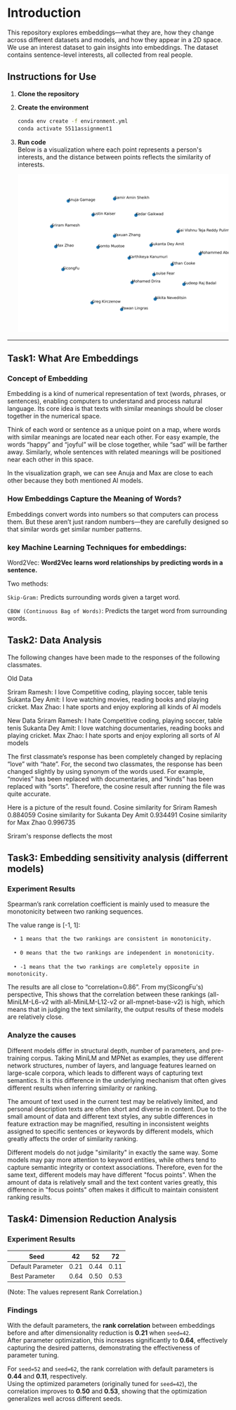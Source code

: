 # Introduction
This repository explores embeddings—what they are, how they change across different datasets and models, and how they appear in a 2D space. We use an interest dataset to gain insights into embeddings. The dataset contains sentence-level interests, all collected from real people.

## Instructions for Use

1. **Clone the repository**
2. **Create the environment**
   ```bash
   conda env create -f environment.yml
   conda activate 5511assignment1
   ```
3. **Run code**  
   Below is a visualization where each point represents a person's interests, and the distance between points reflects the similarity of interests.
   
   ![visualization](visualization.png)

---

## Task1: What Are Embeddings
### Concept of Embedding
Embedding is a kind of numerical representation of text (words, phrases, or sentences), enabling computers to understand and process natural language.
Its core idea is that texts with similar meanings should be closer together in the numerical space.

Think of each word or sentence as a unique point on a map, where words with similar meanings are located near each other.
For easy example, the words “happy” and “joyful” will be close together, while “sad” will be farther away. Similarly, 
whole sentences with related meanings will be positioned near each other in this space.

In the visualization graph, we can see Anuja and Max are close to each other because they both mentioned AI models.
### How Embeddings Capture the Meaning of Words?
Embeddings convert words into numbers so that computers can process them. 
But these aren’t just random numbers—they are carefully designed so that similar words get similar number patterns.

### key Machine Learning Techniques for embeddings:
Word2Vec:  **Word2Vec learns word relationships by predicting words in a sentence.**

 Two methods:

`Skip-Gram:` Predicts surrounding words given a target word.

`CBOW (Continuous Bag of Words)`: Predicts the target word from surrounding words.


## Task2: Data Analysis 

The following changes have been made to the responses of the following classmates.

Old Data

Sriram Ramesh: I love Competitive coding, playing soccer, table tenis
Sukanta Dey Amit: I love watching movies, reading books and playing cricket.
Max Zhao: I hate sports and enjoy exploring all kinds of AI models

New Data
Sriram Ramesh: I hate Competitive coding, playing soccer, table tenis
Sukanta Dey Amit: I love watching documentaries, reading books and playing cricket.
Max Zhao: I hate sports and enjoy exploring all sorts of AI models

The first classmate’s response has been completely changed by replacing “love” with “hate”. For, the second two classmates, the response has been changed slightly by using synonym of the words used. For example, “movies” has been replaced with documentaries, and “kinds” has been replaced with “sorts”. Therefore, the cosine result after running the file was quite accurate.

Here is a picture of the result found.
Cosine similarity for Sriram Ramesh 0.884059
Cosine similarity for Sukanta Dey Amit 0.934491
Cosine similarity for Max Zhao 0.996735

Sriram's response deflects the most
## Task3: Embedding sensitivity analysis (differrent models)

### Experiment Results

   Spearman’s rank correlation coefficient is mainly used to measure the monotonicity between two ranking sequences.

   The value range is [-1, 1]:
      
      • 1 means that the two rankings are consistent in monotonicity.

      • 0 means that the two rankings are independent in monotonicity.

      • -1 means that the two rankings are completely opposite in monotonicity.

   The results are all close to “correlation=0.86”. From my(SicongFu's) perspective, This shows that the correlation between these rankings (all-MiniLM-L6-v2 with all-MiniLM-L12-v2 or all-mpnet-base-v2) is high, which means that in judging the text similarity, the output results of these models are relatively close.

### Analyze the causes 

   Different models differ in structural depth, number of parameters, and pre-training corpus. Taking MiniLM and MPNet as examples, they use different network structures, number of layers, and language features learned on large-scale corpora, which leads to different ways of capturing text semantics. It is this difference in the underlying mechanism that often gives different results when inferring similarity or ranking.

   The amount of text used in the current test may be relatively limited, and personal description texts are often short and diverse in content. Due to the small amount of data and different text styles, any subtle differences in feature extraction may be magnified, resulting in inconsistent weights assigned to specific sentences or keywords by different models, which greatly affects the order of similarity ranking.

   Different models do not judge "similarity" in exactly the same way. Some models may pay more attention to keyword entities, while others tend to capture semantic integrity or context associations. Therefore, even for the same text, different models may have different "focus points". When the amount of data is relatively small and the text content varies greatly, this difference in "focus points" often makes it difficult to maintain consistent ranking results.
   
## Task4: Dimension Reduction Analysis

### Experiment Results

| Seed  | 42   | 52   | 72   |
|-------|------|------|------|
| Default Parameter | 0.21 | 0.44 | 0.11 |
| Best Parameter    | 0.64 | 0.50 | 0.53 |

(Note: The values represent Rank Correlation.)

### Findings
With the default parameters, the **rank correlation** between embeddings before and after dimensionality reduction is **0.21** when `seed=42`.  
After parameter optimization, this increases significantly to **0.64**, effectively capturing the desired patterns, demonstrating the effectiveness of parameter tuning.

For `seed=52` and `seed=62`, the rank correlation with default parameters is **0.44** and **0.11**, respectively.  
Using the optimized parameters (originally tuned for `seed=42`), the correlation improves to **0.50** and **0.53**, showing that the optimization generalizes well across different seeds.
